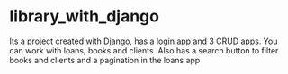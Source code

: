 # library_with_django

Its a project created with Django, has a login app and 3 CRUD apps. You can work with loans, books and clients.
Also has a search button to filter books and clients and a pagination in the loans app
